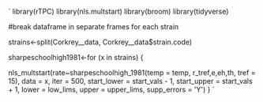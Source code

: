 `
library(rTPC)
library(nls.multstart)
library(broom)
library(tidyverse)

#break dataframe in separate frames for each strain

strains<-split(Corkrey__data, Corkrey__data$strain.code)


sharpeschoolhigh1981<-for (x in strains) {


 nls_multstart(rate~sharpeschoolhigh_1981(temp = temp, r_tref,e,eh,th, tref = 15),
                     data = x,
                     iter = 500,
                     start_lower = start_vals - 1,
                     start_upper = start_vals + 1,
                     lower = low_lims,
                     upper = upper_lims,
                     supp_errors = 'Y')
}
`
